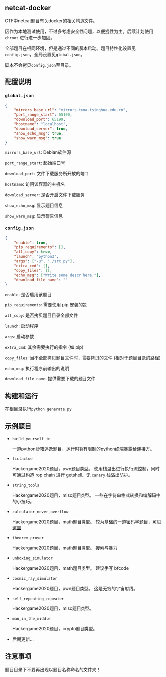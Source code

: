## netcat-docker

CTF中netcat题目有关docker的相关构造文件。

因作为本地测试使用，不过多考虑安全性问题，以便捷性为主。后续计划使用 `chroot` 进行进一步加固。

全部题目在相同环境，但是通过不同的脚本启动。题目特性化设置见`config.json`，全局设置见`global.json`。

脚本不会拷贝`config.json`至目录。

## 配置说明

### `global.json`

```json
{
    "mirrors_base_url": "mirrors.tuna.tsinghua.edu.cn",
    "port_range_start": 65100,
    "download_port": 65199,
    "hostname": "localhost",
    "download_server": true,
    "show_echo_msg": true,
    "show_warn_msg": true
}
```

`mirrors_base_url`: Debian软件源

`port_range_start`: 起始端口号

`download_port`: 文件下载服务所开放的端口

`hostname`: 访问该容器的主机名

`download_server`: 是否开启文件下载服务

`show_echo_msg`: 显示题目信息

`show_warn_msg`: 显示警告信息

### `config.json`

```json
{
    "enable": true,
    "pip_requirements": [],
    "all_copy": true,
    "launch": "python3",
    "args": ["-u", "./src.py"],
    "extra_cmd": [],
    "copy_files": [],
    "echo_msg": ["Write some descr here."],
    "download_file_name": ""
}
```

`enable`: 是否启用该题目

`pip_requirements`: 需要使用 pip 安装的包

`all_copy`: 是否拷贝题目目录全部文件

`launch`: 启动程序

`args`: 启动参数

`extra_cmd`: 其余需要执行的指令 (如 pip)

`copy_files`: 当不全部拷贝题目文件时，需要拷贝的文件 (相对于题目目录的路径)

`echo_msg`: 执行程序前输出的说明

`download_file_name`: 提供需要下载的题目文件

## 构建和运行

在根目录执行`python generate.py`

## 示例题目

- `build_yourself_in`

  一道python沙箱逃逸题目，运行时将有限制的python终端暴露给连接方。

- `tictactoe`

  Hackergame2020题目，pwn题目类型。
  使用栈溢出进行执行流控制，同时可通过构造 rop chain 进行 getshell。无 `canary` 栈溢出防护。

- `string_tools`

  Hackergame2020题目，misc题目类型。
  一些在字符串格式转换和编解码中的小技巧。

- `calculator_never_overflow`

  Hackergame2020题目，math题目类型。
  较为基础的一道密码学题目，[可见这里](https://crypto.stackexchange.com/questions/34061/factoring-large-n-given-oracle-to-find-square-roots-modulo-n)

- `theorem_prover`

  Hackergame2020题目，math题目类型。
  搜索与暴力

- `unboxing_simulator`

  Hackergame2020题目，math题目类型。
  建议手写 bfcode

- `cosmic_ray_simulator`

  Hackergame2020题目，pwn题目类型。
  这是无穷的宇宙射线。

- `self_repeating_repeater`

  Hackergame2020题目，misc题目类型。

- `man_in_the_middle`

  Hackergame2020题目，crypto题目类型。

- 后期更新...

## 注意事项

题目目录下不要再出现以题目名称命名的文件夹！
